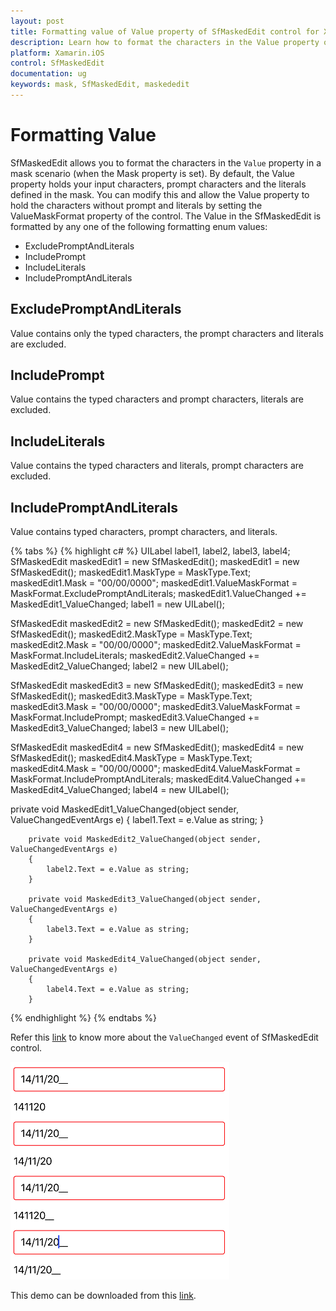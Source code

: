 ```yaml
---
layout: post
title: Formatting value of Value property of SfMaskedEdit control for Xamarin.iOS platform
description: Learn how to format the characters in the Value property of SfMaskedEdit control
platform: Xamarin.iOS
control: SfMaskedEdit
documentation: ug 
keywords: mask, SfMaskedEdit, maskededit
---
```


# Formatting Value

SfMaskedEdit allows you to format the characters in the `Value` property in a mask scenario (when the Mask property is set). By default, the Value property holds your input characters, prompt characters and the literals defined in the mask. You can modify this and allow the Value property to hold the characters without prompt and literals by setting the ValueMaskFormat property of the control. The Value in the SfMaskedEdit is formatted by any one of the following formatting enum values:

* ExcludePromptAndLiterals
* IncludePrompt
* IncludeLiterals
* IncludePromptAndLiterals


## ExcludePromptAndLiterals

Value contains only the typed characters, the prompt characters and literals are excluded.

## IncludePrompt

Value contains the typed characters and prompt characters, literals are excluded.

## IncludeLiterals

Value contains the typed characters and literals, prompt characters are excluded.

## IncludePromptAndLiterals

Value contains typed characters, prompt characters, and literals.

{% tabs %}
{% highlight c# %}
UILabel label1, label2, label3, label4;
SfMaskedEdit maskedEdit1 = new SfMaskedEdit();
maskedEdit1 = new SfMaskedEdit();
maskedEdit1.MaskType = MaskType.Text;
maskedEdit1.Mask = "00/00/0000";
maskedEdit1.ValueMaskFormat = MaskFormat.ExcludePromptAndLiterals;
maskedEdit1.ValueChanged += MaskedEdit1_ValueChanged;
label1 = new UILabel();

SfMaskedEdit maskedEdit2 = new SfMaskedEdit();
maskedEdit2 = new SfMaskedEdit();
maskedEdit2.MaskType = MaskType.Text;
maskedEdit2.Mask = "00/00/0000";
maskedEdit2.ValueMaskFormat = MaskFormat.IncludeLiterals;
maskedEdit2.ValueChanged += MaskedEdit2_ValueChanged;
label2 = new UILabel();

SfMaskedEdit maskedEdit3 = new SfMaskedEdit();
maskedEdit3 = new SfMaskedEdit();
maskedEdit3.MaskType = MaskType.Text;
maskedEdit3.Mask = "00/00/0000";
maskedEdit3.ValueMaskFormat = MaskFormat.IncludePrompt;
maskedEdit3.ValueChanged += MaskedEdit3_ValueChanged;
label3 = new UILabel();

SfMaskedEdit maskedEdit4 = new SfMaskedEdit();
maskedEdit4 = new SfMaskedEdit();
maskedEdit4.MaskType = MaskType.Text;
maskedEdit4.Mask = "00/00/0000";
maskedEdit4.ValueMaskFormat = MaskFormat.IncludePromptAndLiterals;
maskedEdit4.ValueChanged += MaskedEdit4_ValueChanged;
label4 = new UILabel(); 
			
private void MaskedEdit1_ValueChanged(object sender, ValueChangedEventArgs e)
        {
            label1.Text = e.Value as string;
        }

        private void MaskedEdit2_ValueChanged(object sender, ValueChangedEventArgs e)
        {
            label2.Text = e.Value as string;
        }

        private void MaskedEdit3_ValueChanged(object sender, ValueChangedEventArgs e)
        {
            label3.Text = e.Value as string;
        }

        private void MaskedEdit4_ValueChanged(object sender, ValueChangedEventArgs e)
        {
            label4.Text = e.Value as string;
        }
{% endhighlight %}
{% endtabs %}

Refer this [link](Events#valuechanged-event) to know more about the `ValueChanged` event of SfMaskedEdit control.

![](SfMaskedEditImages/valueformat.png)

This demo can be downloaded from this [link](http://files2.syncfusion.com/Xamarin.iOS/Samples/MaskedEdit_FormattingValue.zip).
